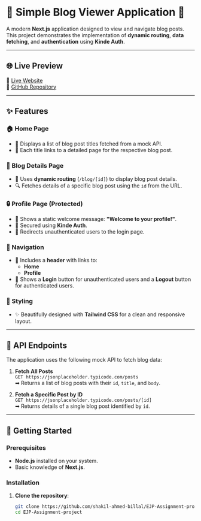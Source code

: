 # 🌟 Simple Blog Viewer Application 🌟

A modern **Next.js** application designed to view and navigate blog posts. This project demonstrates the implementation of **dynamic routing**, **data fetching**, and **authentication** using **Kinde Auth**.

---

## 🌐 Live Preview
🔗 [Live Website](https://blog-next-website-seven.vercel.app/)  
🔗 [GitHub Repository](https://github.com/shakil-ahmed-billal/EJP-Assignment-project)

---

## ✨ Features

### 🏠 Home Page
- 📜 Displays a list of blog post titles fetched from a mock API.
- 🔗 Each title links to a detailed page for the respective blog post.

### 📄 Blog Details Page
- 🧭 Uses **dynamic routing** (`/blog/[id]`) to display blog post details.
- 🔍 Fetches details of a specific blog post using the `id` from the URL.

### 🔒 Profile Page (Protected)
- 🎉 Shows a static welcome message: **"Welcome to your profile!"**.
- 🔐 Secured using **Kinde Auth**.
- 🚫 Redirects unauthenticated users to the login page.

### 🧭 Navigation
- 🌟 Includes a **header** with links to:
  - **Home**
  - **Profile**
- 👤 Shows a **Login** button for unauthenticated users and a **Logout** button for authenticated users.

### 🎨 Styling
- ✨ Beautifully designed with **Tailwind CSS** for a clean and responsive layout.

---

## 🔧 API Endpoints

The application uses the following mock API to fetch blog data:

1. **Fetch All Posts**  
   `GET https://jsonplaceholder.typicode.com/posts`  
   ➡ Returns a list of blog posts with their `id`, `title`, and `body`.

2. **Fetch a Specific Post by ID**  
   `GET https://jsonplaceholder.typicode.com/posts/[id]`  
   ➡ Returns details of a single blog post identified by `id`.

---

## 🚀 Getting Started

### Prerequisites
- **Node.js** installed on your system.
- Basic knowledge of **Next.js**.

### Installation

1. **Clone the repository**:
   ```bash
   git clone https://github.com/shakil-ahmed-billal/EJP-Assignment-project
   cd EJP-Assignment-project
